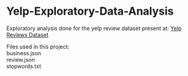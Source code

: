 # Yelp-Exploratory-Data-Analysis
Exploratory analysis done for the yelp review dataset present at: <a href="https://www.yelp.com/dataset">Yelp Reviews Dataset</a>

Files used in this project:
<br>business.json
<br>review.json 
<br>stopwords.txt

